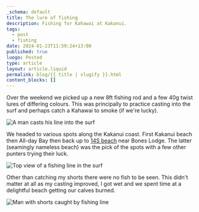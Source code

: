 ```yaml
---
_schema: default
title: The lure of fishing
description: Fishing for Kahawai at Kakanui.
tags:
  - post
  - fishing
date: 2024-01-23T11:59:24+13:00
published: true
luogo: Posted
type: article
layout: article.liquid
permalink: blog/{{ title | slugify }}.html
content_blocks: []
---
```

Over the weekend we picked up a new 8ft fishing rod and a few 40g twist lures of differing colours. This was principally to practice casting into the surf and perhaps catch a Kahawai to smoke (if we're lucky).

 ![A man casts his line into the surf](/img/fishing.jpg "Andrew casting a fishing line into the surf")

We headed to various spots along the Kakanui coast. First Kakanui beach then All-day Bay then back up to <a href="https://waitakinz.com/14s-beach/" title="Read more about this mysterious beach." target="_blank" rel="noopener">14S beach</a> near Bones Lodge. The latter (seamingly nameless beach) was the pick of the spots with a few other punters trying their luck.

 ![Top view of a fishing line in the surf](/img/rodcam-1.png "Rod cam while surf casting")

Other than catching my shorts there were no fish to be seen. This didn't matter at all as my casting improved, I got wet and we spent time at a delightful beach getting our calves burned.

 ![Man with shorts caught by fishing line](/img/caught-shorts.png "I managed to get the lure caught on my shorts")